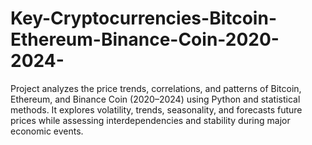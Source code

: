 # Key-Cryptocurrencies-Bitcoin-Ethereum-Binance-Coin-2020-2024-
Project analyzes the price trends, correlations, and patterns of Bitcoin, Ethereum, and Binance Coin (2020–2024) using Python and statistical methods. It explores volatility, trends, seasonality, and forecasts future prices while assessing interdependencies and stability during major economic events.
